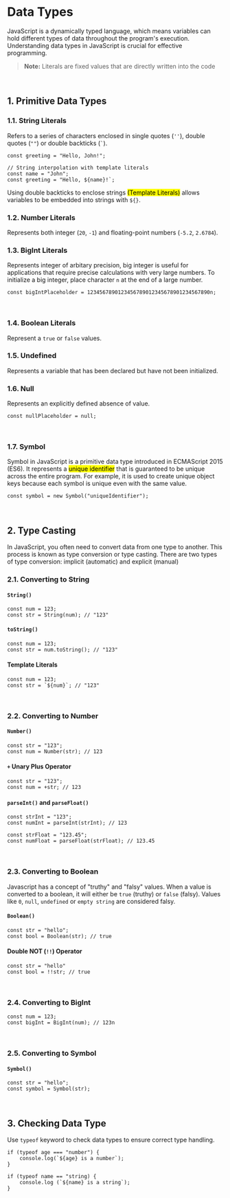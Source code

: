 # Data Types
JavaScript is a dynamically typed language, which means variables can hold different types of data throughout the program's execution. Understanding data types in JavaScript is crucial for effective programming.

> **Note:** Literals are fixed values that are directly written into the code

<br>

## 1. Primitive Data Types

### 1.1. String Literals
Refers to a series of characters enclosed in single quotes (`''`), double quotes (`""`) or double backticks (`` ` ``).
```
const greeting = "Hello, John!";

// String interpolation with template literals
const name = "John";
const greeting = "Hello, ${name}!`;
```
Using double backticks to enclose strings <mark>(Template Literals)</mark> allows variables to be embedded into strings with `${}`.
<br>

### 1.2. Number Literals
Represents both integer (`20`, `-1`) and floating-point numbers (`-5.2`, `2.6784`).
<br>

### 1.3. BigInt Literals
Represents integer of arbitary precision, big integer is useful for applications that require precise calculations with very large numbers. To initialize a big integer, place character `n` at the end of a large number.
```
const bigIntPlaceholder = 1234567890123456789012345678901234567890n;
```
<br>

### 1.4. Boolean Literals
Represent a `true` or `false` values.
<br>

### 1.5. Undefined
Represents a variable that has been declared but have not been initialized.
<br>

### 1.6. Null
Represents an explicitly defined absence of value.
```
const nullPlaceholder = null;
```
<br>

### 1.7. Symbol
Symbol in JavaScript is a primitive data type introduced in ECMAScript 2015 (ES6). It represents a <mark>unique identifier</mark> that is guaranteed to be unique across the entire program. For example, it is used to create unique object keys because each symbol is unique even with the same value.
```
const symbol = new Symbol("uniqueIdentifier");
```
<br>


## 2. Type Casting
In JavaScript, you often need to convert data from one type to another. This process is known as type conversion or type casting. There are two types of type conversion: implicit (automatic) and explicit (manual)

### 2.1. Converting to String
#### `String()`
```
const num = 123;
const str = String(num); // "123"
```

#### `toString()`
```
const num = 123;
const str = num.toString(); // "123"
```

#### Template Literals
```
const num = 123;
const str = `${num}`; // "123"
```
<br>

### 2.2. Converting to Number
#### `Number()`
```
const str = "123";
const num = Number(str); // 123
```

#### `+` Unary Plus Operator
```
const str = "123";
const num = +str; // 123
```

#### `parseInt()` and `parseFloat()`
```
const strInt = "123";
const numInt = parseInt(strInt); // 123

const strFloat = "123.45";
const numFloat = parseFloat(strFloat); // 123.45
```
<br>

### 2.3. Converting to Boolean
Javascript has a concept of "truthy" and "falsy" values. When a value is converted to a boolean, it will either be `true` (truthy) or `false` (falsy). Values like `0`, `null`, `undefined` or `empty string` are considered falsy.
#### `Boolean()`
```
const str = "hello";
const bool = Boolean(str); // true
```

#### Double NOT (`!!`) Operator
```
const str = "hello"
const bool = !!str; // true
```
<br>

### 2.4. Converting to BigInt
```
const num = 123;
const bigInt = BigInt(num); // 123n
```
<br>

### 2.5. Converting to Symbol
#### `Symbol()`
```
const str = "hello";
const symbol = Symbol(str);
```
<br>

## 3. Checking Data Type
Use `typeof` keyword to check data types to ensure correct type handling.

```
if (typeof age === "number") {
    console.log(`${age} is a number`);
}

if (typeof name == "string) {
    console.log (`${name} is a string`);
}
```
